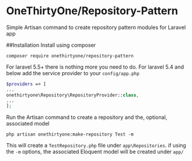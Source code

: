 # OneThirtyOne/Repository-Pattern
Simple Artisan command to create repository pattern modules for Laravel app

##Installation
Install using composer
```$xslt
composer require onethirtyone/repository-pattern
```

For laravel 5.5+ there is nothing more you need to do.  For laravel 5.4 and below add the service provider to your `config/app.php`

```php
$providers => [
...
onethirtyone\Repository\RepositoryProvider::class,
...
];
```

Run the Artisan command to create a repository and the, optional, associated model
```$xslt
php artisan onethirtyone:make-repository Test -m
```

This will create a `TestRepository.php` file under `app\Repositories`. if using the `-m` options, the associated Eloquent model will be created under `app/`